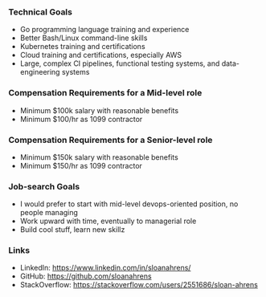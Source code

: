 ### Technical Goals
- Go programming language training and experience
- Better Bash/Linux command-line skills
- Kubernetes training and certifications
- Cloud training and certifications, especially AWS
- Large, complex CI pipelines, functional testing systems, and data-engineering systems

### Compensation Requirements for a Mid-level role
- Minimum $100k salary with reasonable benefits
- Minimum $100/hr as 1099 contractor

### Compensation Requirements for a Senior-level role
- Minimum $150k salary with reasonable benefits
- Minimum $150/hr as 1099 contractor

### Job-search Goals
- I would prefer to start with mid-level devops-oriented position, no people managing
- Work upward with time, eventually to managerial role
- Build cool stuff, learn new skillz

### Links
- LinkedIn: https://www.linkedin.com/in/sloanahrens/
- GitHub: https://github.com/sloanahrens
- StackOverflow: https://stackoverflow.com/users/2551686/sloan-ahrens